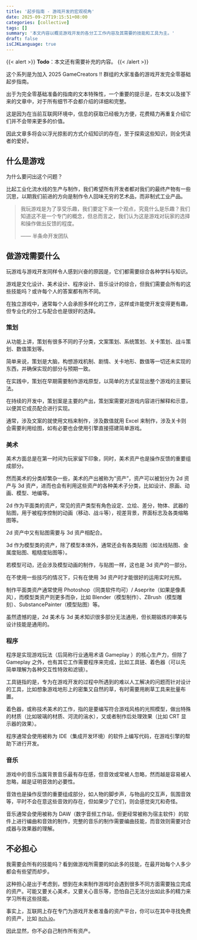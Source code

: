 ```yaml
---
title: '起步指南 - 游戏开发的宏观视角'
date: 2025-09-27T19:15:51+08:00
categories: [collective]
tags: []
summary: '本文内容以概览游戏开发的各分工工作内容及其需要的技能和工具为主。'
draft: false
isCJKLanguage: true
---
```


{{< alert >}}
**Todo**：本文还有需要补充的内容。
{{< /alert >}}

这个系列是为加入 2025 GameCreators !! 群组的大家准备的游戏开发完全零基础起步指南。

出于为完全零基础准备的指南的文本特殊性，一个重要的提示是，在本文以及接下来的文章中，对于所有细节不会都介绍的详细和完整。

这是因为在当前互联网环境中，信息的获取已经极为方便，花费精力再重复介绍它们并不会带来更多的价值。

因此文章多将会以浮光掠影的方式介绍知识的存在，至于探索这些知识，则全凭读者的爱好。

## 什么是游戏

为什么要问出这个问题？

比起工业化流水线的生产与制作，我们希望所有开发者都对我们的最终产物有一些沉思，以期我们前进的方向是制作令人回味无穷的艺术品，而非制式工业产品。

> 我玩游戏是为了享受乐趣，我们要定下来一个观点，究竟什么是乐趣？我们知道这不是一个专门的概念，但总而言之，我们认为这是游戏对玩家的选择和操作做出反馈的程度。
> 
> —— 半条命开发团队

## 做游戏需要什么

玩游戏与游戏开发同样令人感到兴奋的原因是，它们都需要综合各种学科与知识。

游戏是文化设计、美术设计、程序设计、音乐设计的综合，但我们需要会所有的这些技能吗？或许每个人的答案都有所不同。

在独立游戏中，通常每个人会承担多样化的工作，这样或许能使开发变得更有趣，但专业化的分工与配合也是很好的选择。

### 策划

从功能上讲，策划有很多不同的子分类，文案策划、系统策划、关卡策划、战斗策划、数值策划等。

简单来说，策划是大脑，构想游戏机制、剧情、关卡地形、数值等一切还未实现的东西，并确保实现的部分与预期一致。

在实践中，策划在早期需要制作游戏原型，以简单的方式呈现出整个游戏的主要玩法。

在持续的开发中，策划案是主要的产出，策划案需要对游戏内容进行解释和示意，以便其它成员配合进行实现。

通常，涉及文案的就使用文档来制作，涉及数值就用 Excel 来制作，涉及关卡则会需要利用绘图，如有必要也会使用引擎直接搭建简单游戏。

### 美术

美术方面总是在第一时间为玩家留下印象，同时，美术资产也是操作反馈的重要组成部分。

然而美术的分类却繁杂一些，美术的产出被称为“资产”，资产可以被划分为 2d 资产与 3d 资产，进而也会有利用这些资产的各种美术子分类，比如设计、原画、动画、模型、地编等。

2d 作为平面类的资产，常见的资产类型有角色设定、立绘、差分，物体、武器的贴图，用于被程序控制的动画（移动、战斗等），视差背景，界面标志及各类缩略图等。

2d 资产中又有贴图需要与 3d 资产相配合。

3d 作为模型类的资产，除了模型本体外，通常还会有各类贴图（如法线贴图、金属度贴图、粗糙度贴图等）。

若模型可动，还会涉及模型动画的制作，与贴图一样，这也是 3d 资产的一部分。

在不使用一些技巧的情况下，只有在使用 3d 资产时才能很好的运用实时光照。

制作平面类资产通常使用 Photoshop（同类软件均可）/ Aseprite（如果是像素风），而模型类资产则更多而杂，比如 Blender（模型制作）、ZBrush（模型雕刻）、SubstancePainter（模型贴图）等。

虽然遗憾的是，2d 美术与 3d 美术知识很多部分无法通用，但长期锻炼的审美与设计技能是通用的。

### 程序

程序是实现游戏玩法（后简称行业通用术语 Gameplay ）的核心生产力，但除了 Gameplay 之外，也有其它工作需要程序来完成，比如工具链、着色器（可以先简单理解为各种交互性特效和滤镜）。

工具链指的是，专为在游戏开发的过程中所遇到的难以人工解决的问题而针对设计的工具，比如想象游戏地形上的密集又自然的草，有时需要用刷草工具来批量布置。

着色器，或称技术美术的工作，指的是要编写符合游戏风格的光照模型，做出特殊的材质（比如玻璃的材质、河流的湍水），又或者制作后处理效果（比如 CRT 显示器的效果）。

程序通常会使用被称为 IDE（集成开发环境）的软件上编写代码，在游戏引擎的帮助下进行开发。

### 音乐

游戏中的音乐当属背景音乐最有存在感，但音效或常被人忽略，然而越是容易被人忽略，越是证明音效的必要性。

音效也是操作反馈的重要组成部分，如人物的脚步声，与物品的交互声，氛围音效等，平时不会在意这些音效的存在，但如果少了它们，则会感觉突兀和奇怪。

音乐通常会使用被称为 DAW（数字音频工作站，但更经常被称为宿主软件）的软件上进行编曲和音效的制作，完整的音乐的制作需要编曲技能，而音效则需要对合成器与效果器的理解。

## 不必担心

我需要会所有的技能吗？看到做游戏所需要的如此多的技能，在最开始每个人多少都会有些望而却步。

这种担心是出于考虑到，想到在未来制作游戏时会遇到很多不同方面需要独立完成的资产。可能又要关心美术，又要关心音乐等，恐怕自己无法分出如此多的精力来学习所有这些技能。

事实上，互联网上存在专门为游戏开发者准备的资产平台，你可以在其中寻找免费的资产，比如 [itch.io](https://itch.io/)。

因此显然，你不必自己制作所有资产。

